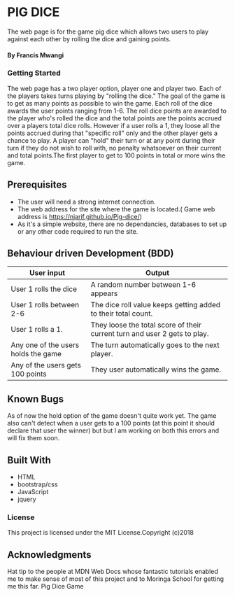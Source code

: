 # PIG DICE
The web page is for the game pig dice which allows two users to play against each other by rolling the dice and gaining points.
#### By **Francis Mwangi**
### Getting Started
The web page has a two player option, player one and player two. Each of the players takes turns playing by "rolling the dice." The goal of the game is to get as many points as possible to win the game. Each roll of the dice awards the user points ranging from 1-6. The roll dice points are awarded to the player who's rolled the dice and the total points are the points accrued over a players total dice rolls. However if a user rolls a 1, they loose all the points accrued during that "specific roll" only and the other player gets a chance to play. A player can "hold" their turn or at any point during their turn if they do not wish to roll with, no penalty whatsoever on their current and total points.The first player to get to 100 points in total or more wins the game.
## Prerequisites
* The user will need a strong internet connection.
* The web address for the site where the game is located.( Game web address is https://njarif.github.io/Pig-dice/)
* As it's a simple website, there are no dependancies, databases to set up or any other code required to run the site.
## Behaviour driven Development (BDD)

| User input                                 | Output                                                                   |
| -------------                              | -------------                                                            |
|  User 1 rolls the dice                     | A random number between 1-6 appears                                      |
|  User 1 rolls between 2-6                  | The dice roll value keeps getting added to their total count.            |
|  User 1 rolls a 1.                         | They loose the total score of their current turn and user 2 gets to play.|
|  Any one of the users holds the game       | The turn automatically goes to the next player.                          |
|  Any of the users gets 100 points          | They user automatically wins the game.                                   |
## Known Bugs
As of now the hold option of the game doesn't quite work yet. The game also can't detect when a user gets to a 100 points (at this point it should declare that user the winner) but but I am working on both this errors and will fix them soon.
## Built With
* HTML
* bootstrap/css
* JavaScript
* jquery
### License
This project is licensed under the MIT License.Copyright (c)2018

## Acknowledgments
Hat tip to the people at MDN Web Docs whose fantastic tutorials enabled me to make sense of most of this project and to Moringa School for getting me this far.
Pig Dice Game
